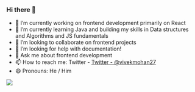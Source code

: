 ### Hi there 👋


- 🔭 I’m currently working on frontend development primarily on React
- 🌱 I’m currently learning Java and building my skills in Data structures and Algorithms and JS fundamentals
- 👯 I’m looking to collaborate on frontend projects
- 🤔 I’m looking for help with documentation!
- 💬 Ask me about frontend development
- 📫 How to reach me: Twitter - [Twitter - @vivekmohan27](https://twitter.com/vivekmohan27)
- 😄 Pronouns: He / Him
<img src ="https://github-readme-stats.vercel.app/api?username=viv27&&show_icons=true&title_color=000&icon_color=000&text_color=000&bg_color=ffba2c">


